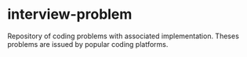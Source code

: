 # interview-problem

Repository of coding problems with associated implementation.
Theses problems are issued by popular coding platforms.

